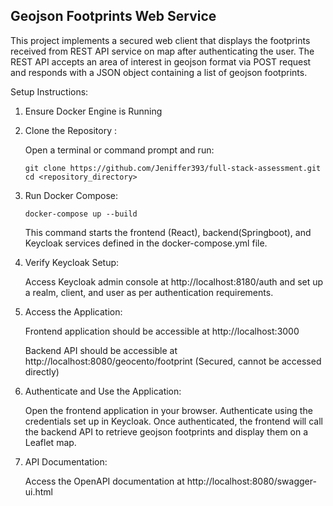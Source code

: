 Geojson Footprints Web Service
------------------------------

This project implements a secured web client that displays the footprints received from REST API service on map after authenticating the user. The REST API accepts an area of interest in geojson format via POST request and responds with a JSON object containing a list of geojson footprints.

Setup Instructions:

1. Ensure Docker Engine is Running

2. Clone the Repository :

    Open a terminal or command prompt and run:
   
       git clone https://github.com/Jeniffer393/full-stack-assessment.git
       cd <repository_directory>


3. Run Docker Compose:

       docker-compose up --build
   
   This command starts the frontend (React), backend(Springboot), and Keycloak services defined in the docker-compose.yml file.


4.  Verify Keycloak Setup:
   
       Access Keycloak admin console at http://localhost:8180/auth and set up a realm, client, and user as per authentication requirements.

5. Access the Application:
   
      Frontend application should be accessible at http://localhost:3000
   
      Backend API should be accessible at http://localhost:8080/geocento/footprint (Secured, cannot be accessed directly)

         
6. Authenticate and Use the Application:
    
      Open the frontend application in your browser.
      Authenticate using the credentials set up in Keycloak.
      Once authenticated, the frontend will call the backend API to retrieve geojson footprints and display them on a Leaflet map.

7. API Documentation:

    Access the OpenAPI documentation at http://localhost:8080/swagger-ui.html 
